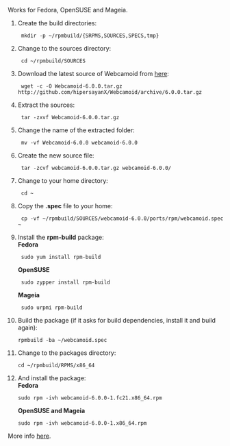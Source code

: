 Works for Fedora, OpenSUSE and Mageia.

1. Create the build directories:

        mkdir -p ~/rpmbuild/{SRPMS,SOURCES,SPECS,tmp}

2. Change to the sources directory:

        cd ~/rpmbuild/SOURCES

3. Download the latest source of Webcamoid from [here](https://github.com/hipersayanX/Webcamoid/releases):

        wget -c -O Webcamoid-6.0.0.tar.gz http://github.com/hipersayanX/Webcamoid/archive/6.0.0.tar.gz

4. Extract the sources:

        tar -zxvf Webcamoid-6.0.0.tar.gz

5. Change the name of the extracted folder:

        mv -vf Webcamoid-6.0.0 webcamoid-6.0.0

6. Create the new source file:

        tar -zcvf webcamoid-6.0.0.tar.gz webcamoid-6.0.0/

7. Change to your home directory:

        cd ~

8. Copy the **.spec** file to your home:

        cp -vf ~/rpmbuild/SOURCES/webcamoid-6.0.0/ports/rpm/webcamoid.spec ~

9. Install the **rpm-build** package:  
    **Fedora**

        sudo yum install rpm-build

    **OpenSUSE**

        sudo zypper install rpm-build

    **Mageia**

        sudo urpmi rpm-build

10. Build the package (if it asks for build dependencies, install it and build again):

        rpmbuild -ba ~/webcamoid.spec

11. Change to the packages directory:

        cd ~/rpmbuild/RPMS/x86_64

12. And install the package:  
    **Fedora**

        sudo rpm -ivh webcamoid-6.0.0-1.fc21.x86_64.rpm

    **OpenSUSE and Mageia**

        sudo rpm -ivh webcamoid-6.0.0-1.x86_64.rpm

More info [here](https://wiki.mageia.org/en/Packagers_RPM_tutorial#Install_required_package).
